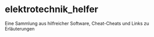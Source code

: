 # elektrotechnik_helfer
Eine Sammlung aus hilfreicher Software, Cheat-Cheats und Links zu Erläuterungen
